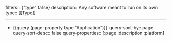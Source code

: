 filters:: {"type" false}
description:: Any software meant to run on its own
type:: [[Type]]

- ---
- {{query (page-property type "Application")}}
  query-sort-by:: page
  query-sort-desc:: false
  query-properties:: [:page :description :platform]
